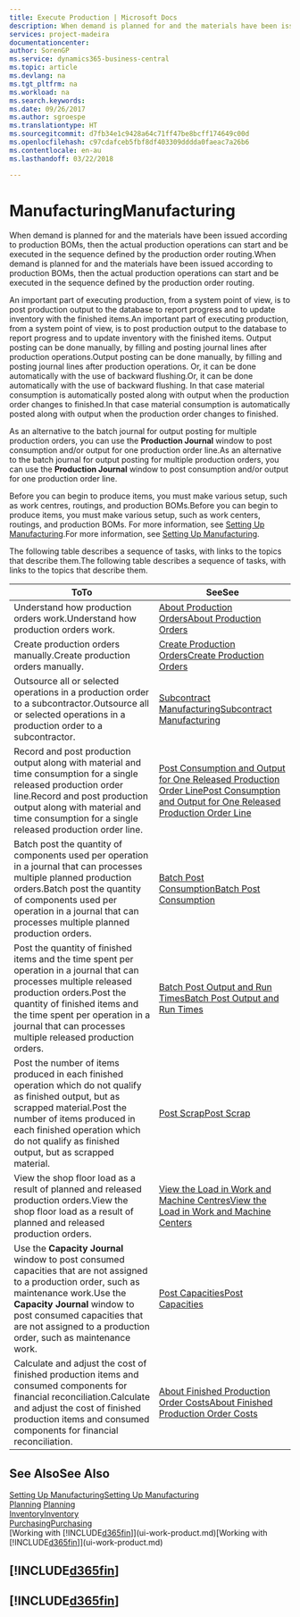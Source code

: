 ```yaml
---
title: Execute Production | Microsoft Docs
description: When demand is planned for and the materials have been issued according to production BOMs, then the actual production operations can start and be executed in the sequence defined by the production order routing.
services: project-madeira
documentationcenter: 
author: SorenGP
ms.service: dynamics365-business-central
ms.topic: article
ms.devlang: na
ms.tgt_pltfrm: na
ms.workload: na
ms.search.keywords: 
ms.date: 09/26/2017
ms.author: sgroespe
ms.translationtype: HT
ms.sourcegitcommit: d7fb34e1c9428a64c71ff47be8bcff174649c00d
ms.openlocfilehash: c97cdafceb5fbf8df403309dddda0faeac7a26b6
ms.contentlocale: en-au
ms.lasthandoff: 03/22/2018

---
```

# <a name="manufacturing"></a><span data-ttu-id="681e1-103">Manufacturing</span><span class="sxs-lookup"><span data-stu-id="681e1-103">Manufacturing</span></span>
<span data-ttu-id="681e1-104">When demand is planned for and the materials have been issued according to production BOMs, then the actual production operations can start and be executed in the sequence defined by the production order routing.</span><span class="sxs-lookup"><span data-stu-id="681e1-104">When demand is planned for and the materials have been issued according to production BOMs, then the actual production operations can start and be executed in the sequence defined by the production order routing.</span></span>  

<span data-ttu-id="681e1-105">An important part of executing production, from a system point of view, is to post production output to the database to report progress and to update inventory with the finished items.</span><span class="sxs-lookup"><span data-stu-id="681e1-105">An important part of executing production, from a system point of view, is to post production output to the database to report progress and to update inventory with the finished items.</span></span> <span data-ttu-id="681e1-106">Output posting can be done manually, by filling and posting journal lines after production operations.</span><span class="sxs-lookup"><span data-stu-id="681e1-106">Output posting can be done manually, by filling and posting journal lines after production operations.</span></span> <span data-ttu-id="681e1-107">Or, it can be done automatically with the use of backward flushing.</span><span class="sxs-lookup"><span data-stu-id="681e1-107">Or, it can be done automatically with the use of backward flushing.</span></span> <span data-ttu-id="681e1-108">In that case material consumption is automatically posted along with output when the production order changes to finished.</span><span class="sxs-lookup"><span data-stu-id="681e1-108">In that case material consumption is automatically posted along with output when the production order changes to finished.</span></span>  

<span data-ttu-id="681e1-109">As an alternative to the batch journal for output posting for multiple production orders, you can use the **Production Journal** window to post consumption and/or output for one production order line.</span><span class="sxs-lookup"><span data-stu-id="681e1-109">As an alternative to the batch journal for output posting for multiple production orders, you can use the **Production Journal** window to post consumption and/or output for one production order line.</span></span>

<span data-ttu-id="681e1-110">Before you can begin to produce items, you must make various setup, such as work centres, routings, and production BOMs.</span><span class="sxs-lookup"><span data-stu-id="681e1-110">Before you can begin to produce items, you must make various setup, such as work centers, routings, and production BOMs.</span></span> <span data-ttu-id="681e1-111">For more information, see [Setting Up Manufacturing](production-configure-production-processes.md).</span><span class="sxs-lookup"><span data-stu-id="681e1-111">For more information, see [Setting Up Manufacturing](production-configure-production-processes.md).</span></span>

<span data-ttu-id="681e1-112">The following table describes a sequence of tasks, with links to the topics that describe them.</span><span class="sxs-lookup"><span data-stu-id="681e1-112">The following table describes a sequence of tasks, with links to the topics that describe them.</span></span>   

|<span data-ttu-id="681e1-113">**To**</span><span class="sxs-lookup"><span data-stu-id="681e1-113">**To**</span></span>|<span data-ttu-id="681e1-114">**See**</span><span class="sxs-lookup"><span data-stu-id="681e1-114">**See**</span></span>|  
|------------|-------------|  
|<span data-ttu-id="681e1-115">Understand how production orders work.</span><span class="sxs-lookup"><span data-stu-id="681e1-115">Understand how production orders work.</span></span>|[<span data-ttu-id="681e1-116">About Production Orders</span><span class="sxs-lookup"><span data-stu-id="681e1-116">About Production Orders</span></span>](production-about-production-orders.md)|
|<span data-ttu-id="681e1-117">Create production orders manually.</span><span class="sxs-lookup"><span data-stu-id="681e1-117">Create production orders manually.</span></span>|[<span data-ttu-id="681e1-118">Create Production Orders</span><span class="sxs-lookup"><span data-stu-id="681e1-118">Create Production Orders</span></span>](production-how-to-create-production-orders.md)|
|<span data-ttu-id="681e1-119">Outsource all or selected operations in a production order to a subcontractor.</span><span class="sxs-lookup"><span data-stu-id="681e1-119">Outsource all or selected operations in a production order to a subcontractor.</span></span>|[<span data-ttu-id="681e1-120">Subcontract Manufacturing</span><span class="sxs-lookup"><span data-stu-id="681e1-120">Subcontract Manufacturing</span></span>](production-how-to-subcontract-manufacturing.md)|
|<span data-ttu-id="681e1-121">Record and post production output along with material and time consumption for a single released production order line.</span><span class="sxs-lookup"><span data-stu-id="681e1-121">Record and post production output along with material and time consumption for a single released production order line.</span></span>|[<span data-ttu-id="681e1-122">Post Consumption and Output for One Released Production Order Line</span><span class="sxs-lookup"><span data-stu-id="681e1-122">Post Consumption and Output for One Released Production Order Line</span></span>](production-how-to-register-consumption-and-output.md)|  
|<span data-ttu-id="681e1-123">Batch post the quantity of components used per operation in a journal that can processes multiple planned production orders.</span><span class="sxs-lookup"><span data-stu-id="681e1-123">Batch post the quantity of components used per operation in a journal that can processes multiple planned production orders.</span></span>|[<span data-ttu-id="681e1-124">Batch Post Consumption</span><span class="sxs-lookup"><span data-stu-id="681e1-124">Batch Post Consumption</span></span>](production-how-to-post-consumption.md)|
|<span data-ttu-id="681e1-125">Post the quantity of finished items and the time spent per operation in a journal that can processes multiple released production orders.</span><span class="sxs-lookup"><span data-stu-id="681e1-125">Post the quantity of finished items and the time spent per operation in a journal that can processes multiple released production orders.</span></span>|[<span data-ttu-id="681e1-126">Batch Post Output and Run Times</span><span class="sxs-lookup"><span data-stu-id="681e1-126">Batch Post Output and Run Times</span></span>](production-how-to-post-output-quantity.md)|  
|<span data-ttu-id="681e1-127">Post the number of items produced in each finished operation which do not qualify as finished output, but as scrapped material.</span><span class="sxs-lookup"><span data-stu-id="681e1-127">Post the number of items produced in each finished operation which do not qualify as finished output, but as scrapped material.</span></span>|[<span data-ttu-id="681e1-128">Post Scrap</span><span class="sxs-lookup"><span data-stu-id="681e1-128">Post Scrap</span></span>](production-how-to-post-scrap.md)|
|<span data-ttu-id="681e1-129">View the shop floor load as a result of planned and released production orders.</span><span class="sxs-lookup"><span data-stu-id="681e1-129">View the shop floor load as a result of planned and released production orders.</span></span>|[<span data-ttu-id="681e1-130">View the Load in Work and Machine Centres</span><span class="sxs-lookup"><span data-stu-id="681e1-130">View the Load in Work and Machine Centers</span></span>](production-how-to-view-the-load-on-work-centers.md)|      
|<span data-ttu-id="681e1-131">Use the **Capacity Journal** window to post consumed capacities that are not assigned to a production order, such as maintenance work.</span><span class="sxs-lookup"><span data-stu-id="681e1-131">Use the **Capacity Journal** window to post consumed capacities that are not assigned to a production order, such as maintenance work.</span></span>|[<span data-ttu-id="681e1-132">Post Capacities</span><span class="sxs-lookup"><span data-stu-id="681e1-132">Post Capacities</span></span>](production-how-to-post-capacities.md)|  
|<span data-ttu-id="681e1-133">Calculate and adjust the cost of finished production items and consumed components for financial reconciliation.</span><span class="sxs-lookup"><span data-stu-id="681e1-133">Calculate and adjust the cost of finished production items and consumed components for financial reconciliation.</span></span>|[<span data-ttu-id="681e1-134">About Finished Production Order Costs</span><span class="sxs-lookup"><span data-stu-id="681e1-134">About Finished Production Order Costs</span></span>](finance-about-finished-production-order-costs.md)|  

## <a name="see-also"></a><span data-ttu-id="681e1-135">See Also</span><span class="sxs-lookup"><span data-stu-id="681e1-135">See Also</span></span>  
[<span data-ttu-id="681e1-136">Setting Up Manufacturing</span><span class="sxs-lookup"><span data-stu-id="681e1-136">Setting Up Manufacturing</span></span>](production-configure-production-processes.md)  
<span data-ttu-id="681e1-137">[Planning](production-planning.md)    </span><span class="sxs-lookup"><span data-stu-id="681e1-137">[Planning](production-planning.md)    </span></span>  
[<span data-ttu-id="681e1-138">Inventory</span><span class="sxs-lookup"><span data-stu-id="681e1-138">Inventory</span></span>](inventory-manage-inventory.md)  
[<span data-ttu-id="681e1-139">Purchasing</span><span class="sxs-lookup"><span data-stu-id="681e1-139">Purchasing</span></span>](purchasing-manage-purchasing.md)  
<span data-ttu-id="681e1-140">[Working with [!INCLUDE[d365fin](includes/d365fin_md.md)]](ui-work-product.md)</span><span class="sxs-lookup"><span data-stu-id="681e1-140">[Working with [!INCLUDE[d365fin](includes/d365fin_md.md)]](ui-work-product.md)</span></span>

## [!INCLUDE[d365fin](includes/free_trial_md.md)]  
## [!INCLUDE[d365fin](includes/training_link_md.md)]

